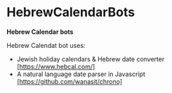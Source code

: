 # HebrewCalendarBots
**Hebrew Calendar bots**

Hebrew Calendat bot uses:
- Jewish holiday calendars & Hebrew date converter [https://www.hebcal.com/]
- A natural language date parser in Javascript [https://github.com/wanasit/chrono]


